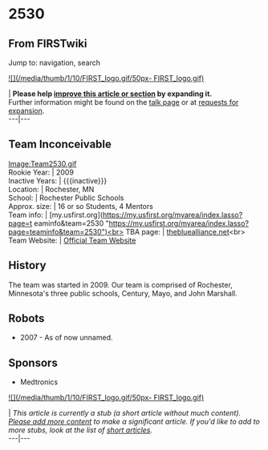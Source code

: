# 2530

## From FIRSTwiki

Jump to: navigation, search

[![](/media/thumb/1/10/FIRST_logo.gif/50px-
FIRST_logo.gif)](Image:FIRST_logo.gif)

| **Please help [improve this article or section](http://www.firstwiki.net/index.php?title=2530&action=edit "http://www.firstwiki.net/index.php?title=2530&action=edit") by expanding it.**<br>
Further information might be found on the [talk page](/index.php?title=Talk:2530&action=edit "Talk:2530") or at [requests for expansion](FIRSTwiki:Requests_for_expansion "FIRSTwiki:Requests for
expansion").<br>
---|---

## Team Inconceivable

[Image:Team2530.gif](/index.php?title=Special:Upload&wpDestFile=Team2530.gif "Image:Team2530.gif")<br>
Rookie Year: | 2009<br>
Inactive Years: | {{{inactive}}}<br>
Location: | Rochester, MN<br>
School: | Rochester Public Schools<br>
Approx. size: | 16 or so Students, 4 Mentors<br>
Team info: | [my.usfirst.org](https://my.usfirst.org/myarea/index.lasso?page=t
eaminfo&team=2530 "https://my.usfirst.org/myarea/index.lasso?page=teaminfo&team=2530")<br>
TBA page: | [thebluealliance.net](http://www.thebluealliance.net/tbatv/team.php?team=2530 "http://www.thebluealliance.net/tbatv/team.php?team=2530")<br>
Team Website: | [Official Team Website](http://www.juggernauts.org "http://www.juggernauts.org")

## History

The team was started in 2009\. Our team is comprised of Rochester, Minnesota's three public schools, Century, Mayo, and John Marshall.

## Robots

- 2007 - As of now unnamed.

## Sponsors

- Medtronics

[![](/media/thumb/1/10/FIRST_logo.gif/50px-
FIRST_logo.gif)](Image:FIRST_logo.gif)

| _This article is currently a stub (a short article without much content). [Please add more content](http://www.firstwiki.net/index.php?title=2530&action=edit "http://www.firstwiki.net/index.php?title=2530&action=edit") to make a significant article. If you'd like to add to more stubs, look at the list of [short articles](Special:Shortpages "Special:Shortpages")._<br>
---|---
